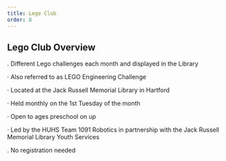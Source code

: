 ```yaml
---
title: Lego Club
order: 8
---
```

## Lego Club Overview

. Different Lego challenges each month and displayed in the Library

· Also referred to as LEGO Engineering Challenge

· Located at the Jack Russell Memorial Library in Hartford

· Held monthly on the 1st Tuesday of the month

· Open to ages preschool on up

· Led by the HUHS Team 1091 Robotics in partnership with the Jack Russell Memorial Library Youth Services

. No registration needed

